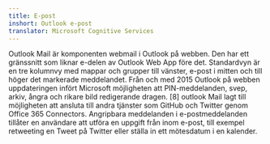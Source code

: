 ```yaml
---
title: E-post
inshort: Outlook e-post
translator: Microsoft Cognitive Services
---
```


Outlook Mail är komponenten webmail i Outlook på webben. Den har ett gränssnitt som liknar e-delen av Outlook Web App före det. Standardvyn är en tre kolumnvy med mappar och grupper till vänster, e-post i mitten och till höger det markerade meddelandet. Från och med 2015 Outlook på webben uppdateringen infört Microsoft möjligheten att PIN-meddelanden, svep, arkiv, ångra och rikare bild redigerande dragen. [8] outlook Mail lagt till möjligheten att ansluta till andra tjänster som GitHub och Twitter genom Office 365 Connectors. Angripbara meddelanden i e-postmeddelanden tillåter en användare att utföra en uppgift från inom e-post, till exempel retweeting en Tweet på Twitter eller ställa in ett mötesdatum i en kalender. 





